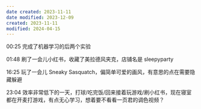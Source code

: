 ```yaml
---
date created: 2023-11-11
date modified: 2023-12-09
created: 2023-11-11
modified: 2024-04-15
---
```

00:25
完成了机器学习的后两个实验

01:48
刷了一会儿小红书，收藏了美拉德风夹克，店铺名是 sleepyparty

16:25
玩了一会儿 Sneaky Sasquatch，偏简单可爱的画风，有意思的点在需要隐藏躲避

23:04
效率非常低下的一天，打球/吃完饭/回来接着玩游戏/刷小红书，现在寝室都在开麦打游戏，有点无心学习，想着要不看看一页君的调色视频？